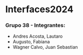 # Interfaces2024

### Grupo 38 - Integrantes:
- Andres Acosta, Lautaro
- Augusto, Fabiana
- Wagner Calvo, Juan Sebastian